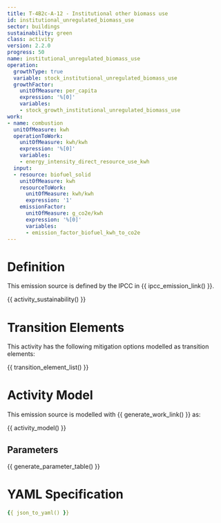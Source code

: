 ```yaml
---
title: T-4B2c-A-12 - Institutional other biomass use
id: institutional_unregulated_biomass_use
sector: buildings
sustainability: green
class: activity
version: 2.2.0
progress: 50
name: institutional_unregulated_biomass_use
operation:
  growthType: true
  variable: stock_institutional_unregulated_biomass_use
  growthFactor:
    unitOfMeasure: per_capita
    expression: '%[0]'
    variables:
    - stock_growth_institutional_unregulated_biomass_use
work:
- name: combustion
  unitOfMeasure: kwh
  operationToWork:
    unitOfMeasure: kwh/kwh
    expression: '%[0]'
    variables:
    - energy_intensity_direct_resource_use_kwh
  input:
  - resource: biofuel_solid
    unitOfMeasure: kwh
    resourceToWork:
      unitOfMeasure: kwh/kwh
      expression: '1'
    emissionFactor:
      unitOfMeasure: g_co2e/kwh
      expression: '%[0]'
      variables:
      - emission_factor_biofuel_kwh_to_co2e
---
```

# Definition
This emission source is defined by the IPCC in {{ ipcc_emission_link() }}.


{{ activity_sustainability() }}

# Transition Elements

This activity has the following mitigation options modelled as transition elements:

{{ transition_element_list() }}

# Activity Model
This emission source is modelled with {{ generate_work_link() }} as:

{{ activity_model() }}

## Parameters

{{ generate_parameter_table() }}

# YAML Specification

```yaml
{{ json_to_yaml() }}
```